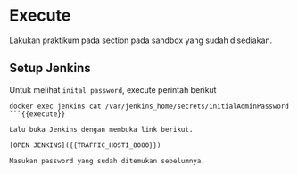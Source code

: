 # Execute

Lakukan praktikum pada section pada sandbox yang sudah disediakan.

## Setup Jenkins

Untuk melihat `inital password`, execute perintah berikut

```
docker exec jenkins cat /var/jenkins_home/secrets/initialAdminPassword
```{{execute}}

Lalu buka Jenkins dengan membuka link berikut.

[OPEN JENKINS]({{TRAFFIC_HOST1_8080}})

Masukan password yang sudah ditemukan sebelumnya.